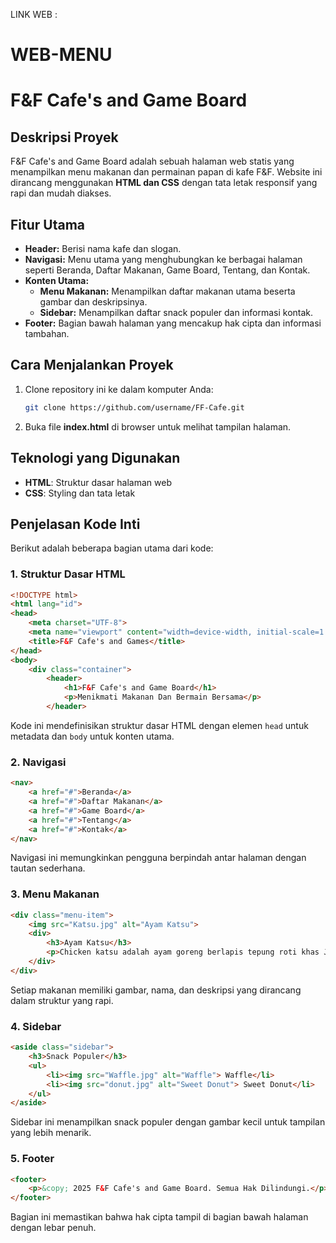 LINK WEB : 

# WEB-MENU

# F&F Cafe's and Game Board

## Deskripsi Proyek
F&F Cafe's and Game Board adalah sebuah halaman web statis yang menampilkan menu makanan dan permainan papan di kafe F&F. Website ini dirancang menggunakan **HTML dan CSS** dengan tata letak responsif yang rapi dan mudah diakses.

## Fitur Utama
- **Header:** Berisi nama kafe dan slogan.
- **Navigasi:** Menu utama yang menghubungkan ke berbagai halaman seperti Beranda, Daftar Makanan, Game Board, Tentang, dan Kontak.
- **Konten Utama:**
  - **Menu Makanan:** Menampilkan daftar makanan utama beserta gambar dan deskripsinya.
  - **Sidebar:** Menampilkan daftar snack populer dan informasi kontak.
- **Footer:** Bagian bawah halaman yang mencakup hak cipta dan informasi tambahan.


## Cara Menjalankan Proyek
1. Clone repository ini ke dalam komputer Anda:
   ```sh
   git clone https://github.com/username/FF-Cafe.git
   ```
2. Buka file **index.html** di browser untuk melihat tampilan halaman.

## Teknologi yang Digunakan
- **HTML**: Struktur dasar halaman web
- **CSS**: Styling dan tata letak

## Penjelasan Kode Inti
Berikut adalah beberapa bagian utama dari kode:

### 1. Struktur Dasar HTML
```html
<!DOCTYPE html>
<html lang="id">
<head>
    <meta charset="UTF-8">
    <meta name="viewport" content="width=device-width, initial-scale=1.0">
    <title>F&F Cafe's and Games</title>
</head>
<body>
    <div class="container">
        <header>
            <h1>F&F Cafe's and Game Board</h1>
            <p>Menikmati Makanan Dan Bermain Bersama</p>
        </header>
```
Kode ini mendefinisikan struktur dasar HTML dengan elemen `head` untuk metadata dan `body` untuk konten utama.

### 2. Navigasi
```html
<nav>
    <a href="#">Beranda</a>
    <a href="#">Daftar Makanan</a>
    <a href="#">Game Board</a>
    <a href="#">Tentang</a>
    <a href="#">Kontak</a>
</nav>
```
Navigasi ini memungkinkan pengguna berpindah antar halaman dengan tautan sederhana.

### 3. Menu Makanan
```html
<div class="menu-item">
    <img src="Katsu.jpg" alt="Ayam Katsu">
    <div>
        <h3>Ayam Katsu</h3>
        <p>Chicken katsu adalah ayam goreng berlapis tepung roti khas Jepang.</p>
    </div>
</div>
```
Setiap makanan memiliki gambar, nama, dan deskripsi yang dirancang dalam struktur yang rapi.

### 4. Sidebar
```html
<aside class="sidebar">
    <h3>Snack Populer</h3>
    <ul>
        <li><img src="Waffle.jpg" alt="Waffle"> Waffle</li>
        <li><img src="donut.jpg" alt="Sweet Donut"> Sweet Donut</li>
    </ul>
</aside>
```
Sidebar ini menampilkan snack populer dengan gambar kecil untuk tampilan yang lebih menarik.

### 5. Footer
```html
<footer>
    <p>&copy; 2025 F&F Cafe's and Game Board. Semua Hak Dilindungi.</p>
</footer>
```
Bagian ini memastikan bahwa hak cipta tampil di bagian bawah halaman dengan lebar penuh.
